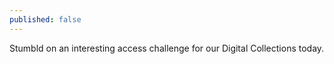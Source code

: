 ```yaml
---
published: false
---
```

Stumbld on an interesting access challenge for our Digital Collections today.